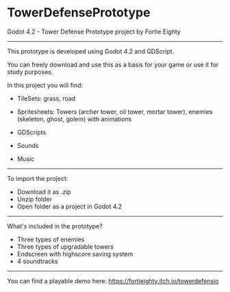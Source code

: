 # TowerDefensePrototype
 Godot 4.2 - Tower Defense Prototype project by Fortie Eighty

 -----------------------------------------------------------

 This prototype is developed using Godot 4.2 and GDScript.

 You can freely download and use this as a basis for your game or use it for study purposes.

 In this project you will find:

 - TileSets: grass, road
   
 - Spritesheets: Towers (archer tower, oil tower, mortar tower), enemies (skeleton, ghost, golem) with animations
 - GDScripts
 - Sounds
 - Music

  -----------------------------------------------------------

  To import the project:

  - Download it as .zip
  - Unzip folder 
  - Open folder as a project in Godot 4.2

   -----------------------------------------------------------

   What's included in the prototype? 

   - Three types of enemies
   - Three types of upgradable towers
   - Endscreen with highscore saving system
   - 4 soundtracks
     
  -----------------------------------------------------------

  You can find a playable demo here: https://fortieighty.itch.io/towerdefensio
   
